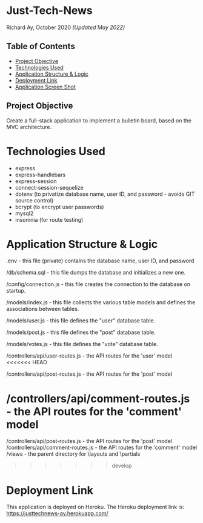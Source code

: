 # Just-Tech-News

Richard Ay, October 2020 *(Updated May 2022)*

## Table of Contents
* [Project Objective](#project-objective)
* [Technologies Used](#technologies-used)
* [Application Structure & Logic](#application-structure-&-logic)
* [Deployment Link](#deployment-link)
* [Application Screen Shot](#application-screen-shot)

## Project Objective
Create a full-stack application to implement a bulletin board, based on the MVC architecture.

# Technologies Used
 * express
 * express-handlebars
 * express-session
 * connect-session-sequelize
 * dotenv (to privatize database name, user ID, and password - avoids GIT source control)
 * bcrypt (to encrypt user passwords)
 * mysql2
 * insomnia (for route testing)

# Application Structure & Logic
 .env                               - this file (private) contains the database name, user ID, and password

 /db/schema.sql                     - this file dumps the database and initializes a new one.

 /config/connection.js              - this file creates the connection to the database on startup.

 /models/index.js                   - this file collects the various table models and defines the associations between tables.

 /models/user.js                    - this file defines the "user" database table.

 /models/post.js                    - this file defines the "post" database table.

 /models/votes.js                   - this file defines the "vote" database table.

 /controllers/api/user-routes.js    - the API routes for the 'user' model
<<<<<<< HEAD

 /controllers/api/post-routes.js    - the API routes for the 'post' model   
    
 /controllers/api/comment-routes.js - the API routes for the 'comment' model     
=======
 /controllers/api/post-routes.js    - the API routes for the 'post' model      
 /controllers/api/comment-routes.js - the API routes for the 'comment' model 
 /views                             - the parent directory for \layouts and \partials    
>>>>>>> develop

 
# Deployment Link
This application is deployed on Heroku.  The Heroku deployment link is:
https://justtechnews-ay.herokuapp.com/